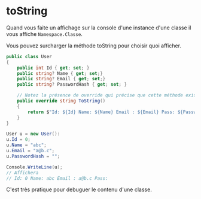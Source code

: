 # toString

Quand vous faite un affichage sur la console d'une instance d'une classe il vous affiche `Namespace.Classe`.

Vous pouvez surcharger la méthode toString pour choisir quoi afficher.

```cs
public class User
{
    public int Id { get; set; }
    public string? Name { get; set;}
    public string? Email { get; set;}
    public string? PasswordHash { get; set; }

    // Notez la présence de override qui précise que cette méthode existe deja et que l'on la surcharge
    public override string ToString()
    {
        return $"Id: ${Id} Name: ${Name} Email : ${Email} Pass: ${PasswordHash}";
    }
}

User u = new User():
u.Id = 0;
u.Name = "abc";
u.Email = "a@b.c";
u.PasswordHash = "";

Console.WriteLine(u);
// Affichera
// Id: 0 Name: abc Email : a@b.c Pass: 
```

C'est très pratique pour debuguer le contenu d'une classe.
